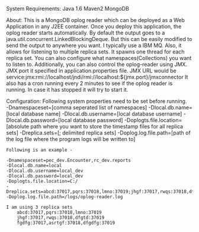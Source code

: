 System Requirements:
	Java 1.6
	Maven2
	MongoDB
	

About:
	This is a MongoDB oplog reader which can be deployed as a Web Application in any J2EE container. Once you deploy this application, the oplog reader starts automatically. By default the output goes to a java.util.concurrent.LinkedBlockingDeque. But this can be easily modified to send the output to anywhere you want. I typically use a IBM MQ. 
	Also, it allows for listening to multiple replica sets. It spawns one thread for each replica set. You can also configure what namespaces(Collections) you want to listen to.
	Additionally, you can also control the oplog-reader using JMX. JMX port it specified in application.properties file. JMX URL would be service:jmx:rmi://localhost/jndi/rmi://localhost:${jmx.port}/jmxconnector
	It also has a cron running every 2 minutes to see if the oplog reader is running. In case it has stopped it will try to start it.
	
Configuration:
	Following system properties need to be set before running.	
	-Dnamespaceset=[comma seperated list of namespaces]
	-Dlocal.db.name=[local database name]
	-Dlocal.db.username=[local database username]
	-Dlocal.db.password=[local database password]
	-Doplogts.file.location=[absolute path where you want to store the timestamp files for all replica sets]
	-Dreplica.sets=[; delimited replica sets]
	-Doplog.log.file.path=[path of the log file where the program logs will be written to]
	
	Following is an example - 
	
	-Dnamespaceset=pec_dev.Encounter,rc_dev.reports
	-Dlocal.db.name=local
	-Dlocal.db.username=local_dev 
	-Dlocal.db.password=local_dev
	-Doplogts.file.location=C:/ 
	-Dreplica.sets=abcd:37017,pqrs:37018,lmno:37019;jhgf:37017,rwqs:37018,dfgtd:37019;fgdfg:37017,asrtgf:37018,dfgdfg:37019
	-Doplog.log.file.path=/logs/oplog-reader.log
	
	I am using 3 replica sets
		abcd:37017,pqrs:37018,lmno:37019
		jhgf:37017,rwqs:37018,dfgtd:37019
		fgdfg:37017,asrtgf:37018,dfgdfg:37019
		
